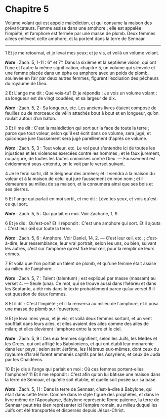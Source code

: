 # Chapitre 5

Volume volant qui est appelé malédiction, et qui consume la maison des prévaricateurs.
Femme assise dans une amphore ; elle est appelée l’impiété, et l’amphore est fermée par une masse de plomb.
Deux femmes ailées enlèvent cette amphore, et la portent dans la terre de Sennaar.

***

1 Et je me retournai, et je levai mes yeux; et je vis, et voilà un volume volant.

***Note*** :  Zach. 5, 1-11 : 6° et 7°. Dans la sixième et la septième vision, qui ont l’une et l’autre la même signification, chapitre 5, un volume qui s’envole et une femme placée dans un épha ou amphore avec un poids de plomb, soulevée en l’air par deux autres femmes, figurent l’exclusion des pécheurs du royaume de Dieu.

2 Et L'ange me dit : Que vois-tu? Et je répondis : Je vois un volume volant : sa longueur est de vingt coudées, et sa largeur de dix.

***Note*** :  Zach. 5, 2 : Sa longueur, etc. Les anciens livres étaient composé de feuilles ou de morceaux de vélin attachés bout à bout et en longueur, qu’on roulait autour d’un bâton.

3 Et il me dit : C'est la malédiction qui sort sur la face de toute la terre ; parce que tout voleur, selon qu'il est écrit dans ce volume, sera jugé; et quiconque jure faussement sera jugé pareillement d'après ce volume.

***Note*** :  Zach. 5, 3 : Tout voleur, etc. Le vol peut s’entendre ici de toutes les injustices et les violences exercées contre les hommes ; et le faux jurement, ou parjure, de toutes les fautes commises contre Dieu. ― Faussement est évidemment sous-entendu, on le voit par le verset suivant.

4 Je le ferai sortir, dit le Seigneur des armées; et il viendra à la maison du voleur et à la maison de celui qui jure faussement en mon nom ; et il demeurera au milieu de sa maison, et la consumera ainsi que ses bois et ses pierres.


5 Et l'ange qui parlait en moi sortit, et me dit : Lève tes yeux, et vois qu'est-ce qui sort.

***Note*** :  Zach. 5, 5 : Qui parlait en moi. Voir Zacharie, 1, 9.

6 Et je dis : Qu'est-ce? Et il répondit : C'est une amphore qui sort. Et il ajouta : C'est leur œil sur toute la terre.

***Note*** :  Zach. 5, 6 : Amphore. Voir Daniel, 14, 2. ― C’est leur œil, etc. ; c’est-à-dire, leur ressemblance, leur vrai portrait, selon les uns, ou bien, suivant les autres, c’est sur l’amphore qu’est fixé leur œil, pour la remplir de leurs crimes.


7 Et voilà que l'on portait un talent de plomb, et qu'une femme était assise au milieu de l'amphore.

***Note*** :  Zach. 5, 7 : Talent (talentum) ; est expliqué par masse (massam) au verset 4. ― Seule (una). Ce mot, qui se trouve aussi dans l’hébreu et dans les Septante, a été mis dans le texte probablement parce qu’au verset 9 il est question de deux femmes.

8 Et il dit : C'est l'impiété ; et il la renversa au milieu de l'amphore, et il posa une masse de plomb sur l'ouverture.


9 Et je levai mes yeux, et je vis; et voilà deux femmes sortant, et un vent soufflait dans leurs ailes, et elles avaient des ailes comme des ailes de milan; et elles élevèrent l'amphore entre la terre et le ciel.

***Note*** :  Zach. 5, 9 : Ces eux femmes signifient, selon les Juifs, les Mèdes et les Grecs, qui ont affligé les Babyloniens, et qui ont établi leur monarchie dans leur pays ; selon saint Jérôme, les Hébreux eux-mêmes, dont ceux du royaume d’Israël furent emmenés captifs par les Assyriens, et ceux de Juda par les Chaldéens.

10 Et je dis à l'ange qui parlait en moi : Où ces femmes portent-elles l'amphore? 11 Et il me répondit : C'est afin qu'on lui bâtisse une maison dans la terre de Sennaar, et qu'elle soit établie, et quelle soit posée sur sa base.

***Note*** :  Zach. 5, 11 : Dans la terre de Sennaar, c’est-à-dire à Babylone, qui était dans cette terre. Comme dans le style figuré des prophètes, et dans le livre même de l’Apocalypse, Babylone représente Rome païenne, la terre de Sennaar peut très bien représenter ici l’empire romain, au milieu duquel les Juifs ont été transportés et dispersés depuis Jésus-Christ.

